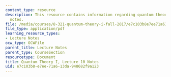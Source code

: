 ```yaml
---
content_type: resource
description: This resource contains information regarding quantum theory I, lecture
  notes.
file: /media/courses/8-321-quantum-theory-i-fall-2017/e7c103b8e7ee71a613da948682f9a123_MIT8_321F17_lec10.pdf
file_type: application/pdf
learning_resource_types:
- Lecture Notes
ocw_type: OCWFile
parent_title: Lecture Notes
parent_type: CourseSection
resourcetype: Document
title: Quantum Theory I, Lecture 10 Notes
uid: e7c103b8-e7ee-71a6-13da-948682f9a123
---
```

